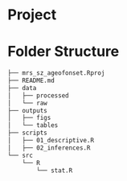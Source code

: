 # Project

# Folder Structure

```bash
├── mrs_sz_ageofonset.Rproj
├── README.md
├── data
│   ├── processed
│   └── raw
├── outputs
│   ├── figs
│   └── tables
├── scripts
│   ├── 01_descriptive.R
│   ├── 02_inferences.R
└── src
    └── R
        └── stat.R
```
